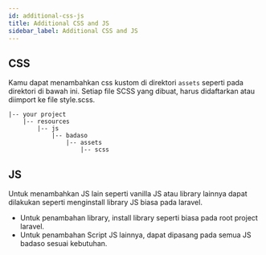 ```yaml
---
id: additional-css-js
title: Additional CSS and JS
sidebar_label: Additional CSS and JS
---
```


## CSS

Kamu dapat menambahkan css kustom di direktori `assets` seperti pada direktori di bawah ini. Setiap file SCSS yang dibuat, harus didaftarkan atau diimport ke file style.scss.

```
|-- your project
    |-- resources
        |-- js
            |-- badaso
                |-- assets
                    |-- scss
```

## JS

Untuk menambahkan JS lain seperti vanilla JS atau library lainnya dapat dilakukan seperti menginstall library JS biasa pada laravel.
- Untuk penambahan library, install library seperti biasa pada root project laravel.
- Untuk penambahan Script JS lainnya, dapat dipasang pada semua JS badaso sesuai kebutuhan.